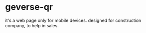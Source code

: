 # geverse-qr
it's a web page only for mobile devices. designed for construction company, to help in sales.
